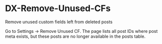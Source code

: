 DX-Remove-Unused-CFs
====================

Remove unused custom fields left from deleted posts

Go to Settings -> Remove Unused CF. The page lists all post IDs where post meta exists, but these posts are no longer available in the posts table.
